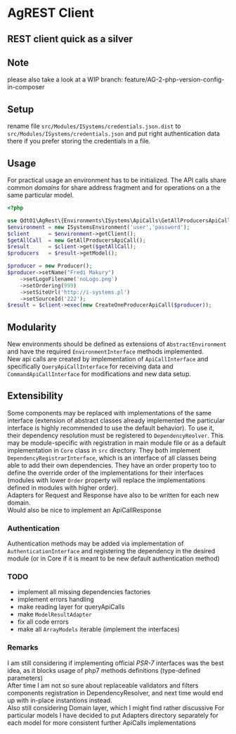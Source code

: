 # AgREST Client
## REST client quick as a silver

## Note
please also take a look at a WIP branch: feature/AG-2-php-version-config-in-composer

## Setup
rename file `src/Modules/ISystems/credentials.json.dist` to `src/Modules/ISystems/credentials.json` and put right authentication data there if you prefer storing the credentials in a file.

## Usage
For practical usage an environment has to be initialized. The API calls share common _domains_ for share address fragment and for operations on a the same particular model. 
```php
<?php

use Qdt01\AgRest\{Environments\ISystems\ApiCalls\GetAllProducersApiCall, Environments\ISystems\ApiCalls\CreateOneProducerApiCall,Modules\ISystems\ISystemsEnvironment,Modules\ISystems\Models\Producer};
$environment = new ISystemsEnvironment('user','password');
$client      = $environment->getClient();
$getAllCall  = new GetAllProducersApiCall();
$result      = $client->get($getAllCall);
$producers   = $result->getModel();

$producer = new Producer();
$producer->setName("Fredi Makury")
	->setLogoFilename('noLogo.png')
	->setOrdering(999)
	->setSiteUrl('http://i-systems.pl')
	->setSourceId('222');
$result = $client->exec(new CreateOneProducerApiCall($producer));
```

## Modularity
New environments should be defined as extensions of `AbstractEnvironment` and have the required `EnvironmentInterface` methods implemented.\
New api calls are created by implementation of  `ApiCallInterface` and specifically `QueryApiCallInterface` for receiving data and `CommandApiCallInterface` for modifications and new data setup.


## Extensibility
Some components may be replaced with implementations of the same interface (extension of abstract classes already implemented the particular interface is highly recommended to use the default behavior). To use it, their dependency resolution must be registered to `DependencyReolver`. This may be module-specific with registration in main module file or as a default implementation in `Core` class in `src` directory. They both implement `DependencyRegistrarInterface`, which is an interface of all classes being able to add their own dependencies. They have an order property too to define the override order of the implementations for their interfaces (modules with lower `Order` property will replace the implementations defined in modules with higher order).\
Adapters for Request and Response have also to be written for each new domain.\
Would also be nice to implement an ApiCallResponse

### Authentication
Authentication methods may be added via implementation of `AuthenticationInterface` and registering the dependency in the desired module (or in Core if it is meant to be new default authentication method)

### TODO
* implement all missing dependencies factories
* implement errors handling
* make reading layer for queryApiCalls
* make `ModelResultAdapter`
* fix all code errors
* make all `ArrayModels` iterable (implement the interfaces)

### Remarks
I am still considering if implementing official _PSR-7_ interfaces was the best idea, as it blocks usage of php7 methods definitions (type-defined parameters)\
After time I am not so sure about replaceable validators and filters components registration in DependencyResolver, and next time would end up with in-place instantions instead.\
Also still considering Domain layer, which I might find rather discussive
For particular models I have decided to put Adapters directory separately for each model for more consistent further ApiCalls implementations
